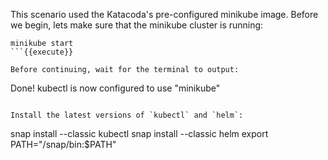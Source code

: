This scenario used the Katacoda's pre-configured minikube image. Before we
begin, lets make sure that the minikube cluster is running:
```
minikube start
```{{execute}}

Before continuing, wait for the terminal to output:
```
Done! kubectl is now configured to use "minikube"
```

Install the latest versions of `kubectl` and `helm`:
```
snap install --classic kubectl
snap install --classic helm
export PATH="/snap/bin:$PATH"
```{{execute}}
